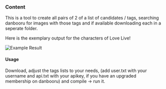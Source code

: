 ### Content

This is a tool to create all pairs of 2 of a list of candidates / tags, searching danbooru for images with those tags and if available downloading each in a seperate folder.

Here is the exemplary output for the characters of Love Live!

![Example Result](https://i.imgur.com/8zweKGx.png)

#### Usage

Download, adjust the tags lists to your needs, (add user.txt with your username and api.txt with your apikey, if you have an upgraded membership on danbooru) and compile -> run it. 